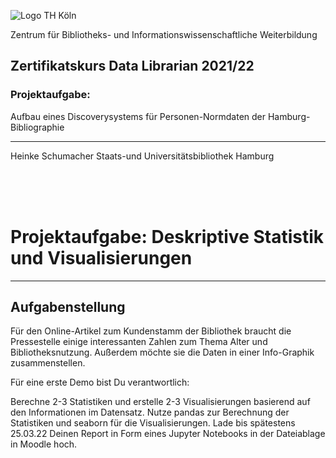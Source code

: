![Logo TH Köln](/home/schumahe/2021-11-29_DL_Heinke_Schumacher/Bildschirmfoto.png)

Zentrum für Bibliotheks- und Informationswissenschaftliche Weiterbildung



## Zertifikatskurs Data Librarian 2021/22

### Projektaufgabe:

Aufbau eines Discoverysystems für Personen-Normdaten der Hamburg-Bibliographie 


***
Heinke Schumacher
Staats-und Universitätsbibliothek Hamburg
























<br/><br/><br/>






# Projektaufgabe: Deskriptive Statistik und Visualisierungen
***
## Aufgabenstellung
Für den Online-Artikel zum Kundenstamm der Bibliothek braucht die Pressestelle einige interessanten Zahlen zum Thema Alter und Bibliotheksnutzung. Außerdem möchte sie die Daten in einer Info-Graphik zusammenstellen.

Für eine erste Demo bist Du verantwortlich:

Berechne 2-3 Statistiken und erstelle 2-3 Visualisierungen basierend auf den Informationen im Datensatz.
Nutze pandas zur Berechnung der Statistiken und seaborn für die Visualisierungen.
Lade bis spätestens 25.03.22 Deinen Report in Form eines Jupyter Notebooks in der Dateiablage in Moodle hoch.

